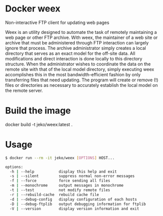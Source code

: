 # Docker weex
Non-interactive FTP client for updating web pages

Weex is an utility designed to automate the task of remotely maintaining a web page or other FTP archive. With weex, the maintainer of a web site or archive that must be administered through FTP interaction can largely ignore that process. The archive administrator simply creates a local directory that serves as an exact model for the off-site data. All modifications and direct interaction is done locally to this directory structure. When the administrator wishes to coordinate the data on the remote site with that of the local model directory, simply executing weex accomplishes this in the most bandwidth-efficient fashion by only transferring files that need updating. The program will create or remove (!) files or directories as necessary to accurately establish the local model on the remote server.

# Build the image

docker build -t jeko/weex:latest .

# Usage

```sh
$ docker run --rm -it jeko/weex [OPTIONS] HOST...

options:
  -h | --help           display this help and exit
  -s | --silent         suppress normal non-error messages
  -f | --force          force sending all files
  -m | --monochrome     output messages in monochrome
  -t | --test           not modify remote files
  -r | --rebuild-cache  rebuild cache file
  -d | --debug-config   display configuration of each hosts
  -D | --debug-ftplib   output debugging information for ftplib
  -V | --version        display version information and exit
```
